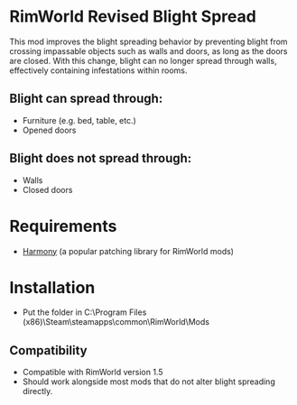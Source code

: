 # RimWorld Revised Blight Spread
This mod improves the blight spreading behavior by preventing blight from crossing impassable objects such as walls and doors, as long as the doors are closed. 
With this change, blight can no longer spread through walls, effectively containing infestations within rooms.

## Blight can spread through:
- Furniture (e.g. bed, table, etc.)
- Opened doors

## Blight does not spread through:
- Walls
- Closed doors

# Requirements
- [Harmony](https://github.com/pardeike/Harmony) (a popular patching library for RimWorld mods)


# Installation
- Put the folder in C:\Program Files (x86)\Steam\steamapps\common\RimWorld\Mods

## Compatibility
- Compatible with RimWorld version 1.5
- Should work alongside most mods that do not alter blight spreading directly.
